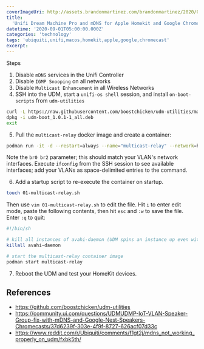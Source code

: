 ```yaml
---
coverImageUri: http://assets.brandonmartinez.com/brandonmartinez/2020/09/20200901-serverrack.jpg
title:
  'Unifi Dream Machine Pro and mDNS for Apple Homekit and Google Chromecast'
datetime: '2020-09-01T05:00:00.000Z'
categories: 'technology'
tags: 'ubiquiti,unifi,macos,homekit,apple,google,chromecast'
excerpt:
---
```


Steps

1. Disable `mDNS` services in the Unifi Controller
2. Disable `IGMP Snooping` on all networks
3. Disable `Multicast Enhancement` in all Wireless Networks
4. SSH into the UDM, start a `unifi-os shell` session, and install
   `on-boot-scripts` from `udm-utilities`

```bash
curl -L https://raw.githubusercontent.com/boostchicken/udm-utilities/master/on-boot-script/packages/udm-boot_1.0.1-1_all.deb -o udm-boot_1.0.1-1_all.deb
dpkg -i udm-boot_1.0.1-1_all.deb
exit
```

5. Pull the `multicast-relay` docker image and create a container:

```bash
podman run -it -d --restart=always --name="multicast-relay" --network=host -e OPTS=" --verbose" -e INTERFACES="br0 br2" docker.io/scyto/multicast-relay
```

Note the `br0 br2` parameter; this should match your VLAN's network interfaces.
Execute `ifconfig` from the SSH session to see available interfaces; add your
VLANs as space-delimited entries to the command.

6. Add a startup script to re-execute the container on startup.

```bash
touch 01-multicast-relay.sh
```

Then use `vim 01-multicast-relay.sh` to edit the file. Hit `i` to enter edit
mode, paste the following contents, then hit `esc` and `:w` to save the file.
Enter `:q` to quit:

```bash
#!/bin/sh

# kill all instances of avahi-daemon (UDM spins an instance up even with mDNS services disabled)
killall avahi-daemon

# start the multicast-relay container image
podman start multicast-relay
```

7. Reboot the UDM and test your HomeKit devices.

## References

- https://github.com/boostchicken/udm-utilities
- https://community.ui.com/questions/UDMUDMP-IoT-VLAN-Speaker-Group-fix-with-mDNS-and-Google-Nest-Speakers-Chromecasts/37d6239f-303e-4f9f-8727-626acf07d33c
- https://www.reddit.com/r/Ubiquiti/comments/f1gt2j/mdns_not_working_properly_on_udm/fxbk5th/
